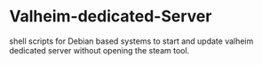 # Valheim-dedicated-Server
shell scripts for Debian based systems to start and update valheim dedicated server without opening the steam tool.


